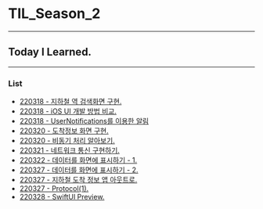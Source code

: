# TIL_Season_2
- - -
## Today I Learned.
- - -
### List
- [220318 - 지하철 역 검색화면 구현.](https://www.notion.so/morgan-kang/3-2-07dabbf39f5c4347b4c15a08d6b64368)
- [220318 - iOS UI 개발 방법 비교.](https://www.notion.so/morgan-kang/iOS-UI-0563d87bb87646e3953c99f3152f99a3)
- [220318 - UserNotifications를 이용한 알림](https://www.notion.so/morgan-kang/UserNotifications-5a3c188ab6904c95857ade4423518e5a)
- [220320 - 도착정보 화면 구현.](https://www.notion.so/morgan-kang/3-3-401b51073500498db68550d2fdd82a9c)
- [220320 - 비동기 처리 알아보기.](https://www.notion.so/morgan-kang/3-4-d1cebfe48a254455b43a032027015f43)
- [220321 - 네트워크 통신 구현하기.](https://www.notion.so/morgan-kang/3-5-a2f4b78bb21d450eadf540d0f0cf687f)
- [220322 - 데이터를 화면에 표시하기 - 1.](https://www.notion.so/morgan-kang/3-6-1-ee1e8553dc5a484aae27adf801c57a52)
- [220327 - 데이터를 화면에 표시하기 - 2.](https://www.notion.so/morgan-kang/3-7-2-c754fa446f6d4252a3997e832ef043ea)
- [220327 - 지하철 도착 정보 앱 아웃트로.](https://www.notion.so/morgan-kang/3-8-49e837900a754eb69a4f63a73239e14d)
- [220327 - Protocol(1).](https://www.notion.so/morgan-kang/Protocol-1-7a42b9d0648947b7a33a6ba925085961)
- [220328 - SwiftUI Preview.](https://www.notion.so/morgan-kang/SwiftUI-Previews-5aa43b461afa435ba64c06dbbff13e46)
